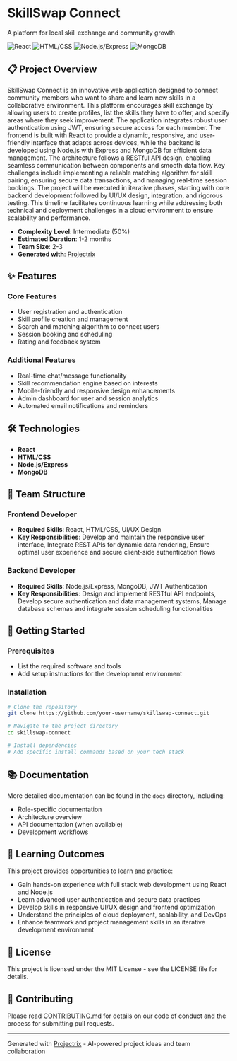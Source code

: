 # SkillSwap Connect

A platform for local skill exchange and community growth

![React](https://img.shields.io/badge/-React-05122A?style=flat&logo=react) ![HTML/CSS](https://img.shields.io/badge/-HTML%2FCSS-05122A?style=flat&logo=html/css) ![Node.js/Express](https://img.shields.io/badge/-Node.js%2FExpress-05122A?style=flat&logo=node.js/express) ![MongoDB](https://img.shields.io/badge/-MongoDB-05122A?style=flat&logo=mongodb)

## 📋 Project Overview

SkillSwap Connect is an innovative web application designed to connect community members who want to share and learn new skills in a collaborative environment. This platform encourages skill exchange by allowing users to create profiles, list the skills they have to offer, and specify areas where they seek improvement. The application integrates robust user authentication using JWT, ensuring secure access for each member. The frontend is built with React to provide a dynamic, responsive, and user-friendly interface that adapts across devices, while the backend is developed using Node.js with Express and MongoDB for efficient data management. The architecture follows a RESTful API design, enabling seamless communication between components and smooth data flow. Key challenges include implementing a reliable matching algorithm for skill pairing, ensuring secure data transactions, and managing real-time session bookings. The project will be executed in iterative phases, starting with core backend development followed by UI/UX design, integration, and rigorous testing. This timeline facilitates continuous learning while addressing both technical and deployment challenges in a cloud environment to ensure scalability and performance.

- **Complexity Level**: Intermediate (50%)
- **Estimated Duration**: 1-2 months
- **Team Size**: 2-3
- **Generated with**: [Projectrix](https://projectrix.app)

## ✨ Features

### Core Features
- User registration and authentication
- Skill profile creation and management
- Search and matching algorithm to connect users
- Session booking and scheduling
- Rating and feedback system

### Additional Features
- Real-time chat/message functionality
- Skill recommendation engine based on interests
- Mobile-friendly and responsive design enhancements
- Admin dashboard for user and session analytics
- Automated email notifications and reminders

## 🛠️ Technologies

- **React**
- **HTML/CSS**
- **Node.js/Express**
- **MongoDB**

## 👥 Team Structure

### Frontend Developer
- **Required Skills**: React, HTML/CSS, UI/UX Design
- **Key Responsibilities**: Develop and maintain the responsive user interface, Integrate REST APIs for dynamic data rendering, Ensure optimal user experience and secure client-side authentication flows

### Backend Developer
- **Required Skills**: Node.js/Express, MongoDB, JWT Authentication
- **Key Responsibilities**: Design and implement RESTful API endpoints, Develop secure authentication and data management systems, Manage database schemas and integrate session scheduling functionalities


## 🚀 Getting Started

### Prerequisites

- List the required software and tools
- Add setup instructions for the development environment

### Installation

```bash
# Clone the repository
git clone https://github.com/your-username/skillswap-connect.git

# Navigate to the project directory
cd skillswap-connect

# Install dependencies
# Add specific install commands based on your tech stack
```

## 📚 Documentation

More detailed documentation can be found in the `docs` directory, including:

- Role-specific documentation
- Architecture overview
- API documentation (when available)
- Development workflows

## 🌱 Learning Outcomes

This project provides opportunities to learn and practice:

- Gain hands-on experience with full stack web development using React and Node.js
- Learn advanced user authentication and secure data practices
- Develop skills in responsive UI/UX design and frontend optimization
- Understand the principles of cloud deployment, scalability, and DevOps
- Enhance teamwork and project management skills in an iterative development environment

## 📝 License

This project is licensed under the MIT License - see the LICENSE file for details.

## 🤝 Contributing

Please read [CONTRIBUTING.md](CONTRIBUTING.md) for details on our code of conduct and the process for submitting pull requests.

---

Generated with [Projectrix](https://projectrix.app) - AI-powered project ideas and team collaboration
